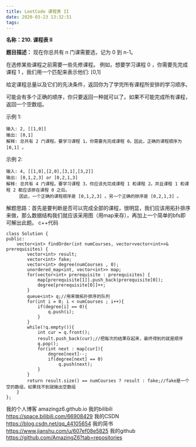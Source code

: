 ```yaml
---
title: LeetCode 课程表 II
date: 2020-03-23 13:32:51
tags:
---
```


**名称：210. 课程表 II**

**题目描述：**
现在你总共有 n 门课需要选，记为 0 到 n-1。

在选修某些课程之前需要一些先修课程。 例如，想要学习课程 0 ，你需要先完成课程 1 ，我们用一个匹配来表示他们: [0,1]

给定课程总量以及它们的先决条件，返回你为了学完所有课程所安排的学习顺序。

可能会有多个正确的顺序，你只要返回一种就可以了。如果不可能完成所有课程，返回一个空数组。

示例 1:
```
输入: 2, [[1,0]] 
输出: [0,1]
解释: 总共有 2 门课程。要学习课程 1，你需要先完成课程 0。因此，正确的课程顺序为 [0,1] 。
```
示例 2:
```
输入: 4, [[1,0],[2,0],[3,1],[3,2]]
输出: [0,1,2,3] or [0,2,1,3]
解释: 总共有 4 门课程。要学习课程 3，你应该先完成课程 1 和课程 2。并且课程 1 和课程 2 都应该排在课程 0 之后。
     因此，一个正确的课程顺序是 [0,1,2,3] 。另一个正确的排序是 [0,2,1,3] 。
```

解题思路：首先是要判断是否可以完成全部的课程，很明显，我们应该用拓扑排序来做，那么数据结构我们就应该采用图（用map来存），再加上一个简单的bfs即可解出此题。
c++代码
```javescript
class Solution {
public:
    vector<int> findOrder(int numCourses, vector<vector<int>>& prerequisites) {
        vector<int> result;
        vector<int> fake;
        vector<int> degree(numCourses , 0);
        unordered_map<int, vector<int>> map;
        for(vector<int> prerequisite : prerequisites) {
            map[prerequisite[1]].push_back(prerequisite[0]);
            degree[prerequisite[0]]++;
        }
        queue<int> q;//用来做拓扑排序的队列
        for(int i = 0; i < numCourses ; i++){
            if(degree[i] == 0){
                q.push(i);
            }
        }
        while(!q.empty()){
            int cur = q.front();
            result.push_back(cur);//把每次的结果存起来，最终得到的就是顺序
            q.pop();
            for(int next : map[cur]){
                degree[next]--;
                if(degree[next] == 0)
                    q.push(next);
            }
        }
        return result.size() == numCourses ? result : fake;//fake是一个空的数组，如果找不到就输出空数组
    }
};
```

我的个人博客 amazingz6.github.io
我的bilibili https://space.bilibili.com/66908429
我的CSDN https://blog.csdn.net/qq_44105654
我的简书 https://www.jianshu.com/u/607ef08e5825
我的github https://github.com/AmazingZ6?tab=repositories
